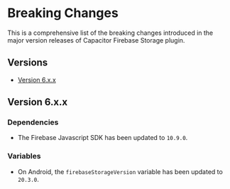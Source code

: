 # Breaking Changes

This is a comprehensive list of the breaking changes introduced in the major version releases of Capacitor Firebase Storage plugin.

## Versions

- [Version 6.x.x](#version-6xx)

## Version 6.x.x

### Dependencies

- The Firebase Javascript SDK has been updated to `10.9.0`.

### Variables

- On Android, the `firebaseStorageVersion` variable has been updated to `20.3.0`.
